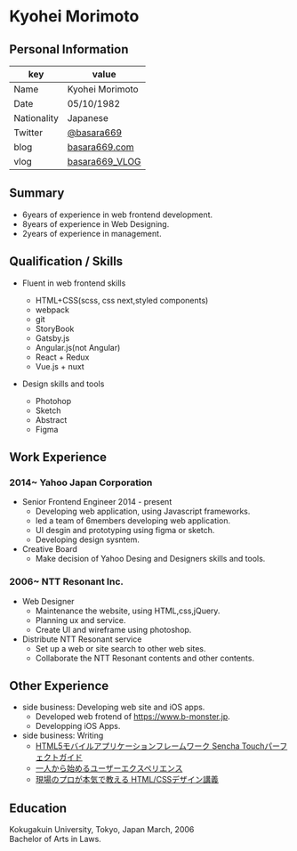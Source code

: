 # Kyohei Morimoto
## Personal Information

|key|value|
|---|-----|
|Name| Kyohei Morimoto |
|Date| 05/10/1982 |
|Nationality| Japanese |
|Twitter|[@basara669](https://twitter.com/basara669)|
|blog|[basara669.com](http://basara669.com)|
|vlog|[basara669_VLOG](https://www.youtube.com/channel/UCaSailpNaZmqpvXxFVjhBRQ)|

## Summary
- 6years of experience in web frontend development.
- 8years of experience in Web Designing.
- 2years of experience in management.

## Qualification / Skills
- Fluent in web frontend skills
  - HTML+CSS(scss, css next,styled components)
  - webpack
  - git
  - StoryBook
  - Gatsby.js
  - Angular.js(not Angular)
  - React + Redux
  - Vue.js + nuxt

- Design skills and tools
  - Photohop
  - Sketch
  - Abstract
  - Figma

## Work Experience
### 2014~ Yahoo Japan Corporation
- Senior Frontend Engineer 2014 - present
  - Developing web application, using Javascript frameworks.
  - led a team of 6members developing web application.
  - UI desgin and prototyping using figma or sketch.
  - Developing design sysntem.
- Creative Board
  - Make decision of Yahoo Desing and Designers skills and tools.
### 2006~  NTT Resonant Inc.
- Web Designer
  - Maintenance the website, using HTML,css,jQuery.
  - Planning ux and service.
  - Create UI and wireframe using photoshop.
- Distribute NTT Resonant service
  - Set up a web or site search to other web sites.
  - Collaborate the NTT Resonant contents and other contents.

## Other Experience
- side business: Developing web site and iOS apps.
  - Developed web frotend of https://www.b-monster.jp.
  - Developping iOS Apps.
- side business: Writing
  - [HTML5モバイルアプリケーションフレームワーク Sencha Touchパーフェクトガイド](http://amzn.asia/d/5nx9yuC)
  - [一人から始めるユーザーエクスペリエンス ](http://amzn.asia/d/9TTGN2N)
  - [現場のプロが本気で教える HTML/CSSデザイン講義](http://amzn.asia/d/aEBOxGl)

## Education
Kokugakuin University, Tokyo, Japan March, 2006  
Bachelor of Arts in Laws.